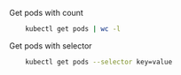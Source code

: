 Get pods with count

```bash
    kubectl get pods | wc -l
```

Get pods with selector

```bash
    kubectl get pods --selector key=value
```